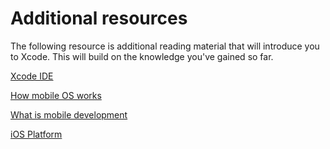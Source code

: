 # Additional resources

The following resource is additional reading material that will introduce you to Xcode. This will build on the knowledge you've gained so far.

[Xcode IDE](https://developer.apple.com/xcode/)

[How mobile OS works](https://www.techtarget.com/searchmobilecomputing/definition/mobile-operating-system)

[What is mobile development](https://en.wikipedia.org/wiki/Mobile_app_development)

[iOS Platform](https://en.wikipedia.org/wiki/IOS)
 
